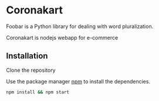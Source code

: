 # Coronakart

Foobar is a Python library for dealing with word pluralization.

Coronakart is nodejs webapp for e-commerce

## Installation

Clone the repository

Use the package manager [npm](https://nodejs.org) to install the dependencies.

```bash
npm install && npm start
```
